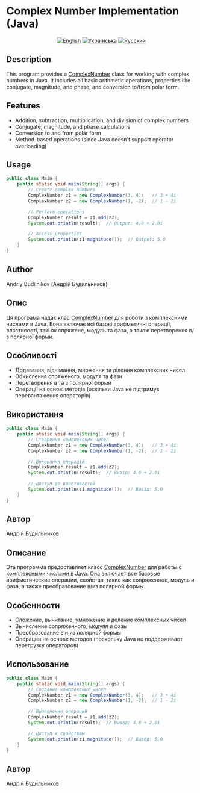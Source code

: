 # Complex Number Implementation (Java)

<div align="center">
  
[![English](https://img.shields.io/badge/English-blue)](#english)
[![Українська](https://img.shields.io/badge/Українська-blue)](#українська)
[![Русский](https://img.shields.io/badge/Русский-blue)](#русский)

</div>

<!-- English -->
<div id="english">

## Description

This program provides a [ComplexNumber](file:///c%3A/Users/%D0%91%D0%BE%D0%B3%D0%B4%D0%B0%D0%BD/Desktop/Sbornik-Algebra-Sparky/Java%20and%20Kotlin/Other/ComplexNumber.java#L7-L190) class for working with complex numbers in Java. It includes all basic arithmetic operations, properties like conjugate, magnitude, and phase, and conversion to/from polar form.

## Features

- Addition, subtraction, multiplication, and division of complex numbers
- Conjugate, magnitude, and phase calculations
- Conversion to and from polar form
- Method-based operations (since Java doesn't support operator overloading)

## Usage

```java
public class Main {
    public static void main(String[] args) {
        // Create complex numbers
        ComplexNumber z1 = new ComplexNumber(3, 4);   // 3 + 4i
        ComplexNumber z2 = new ComplexNumber(1, -2);  // 1 - 2i

        // Perform operations
        ComplexNumber result = z1.add(z2);
        System.out.println(result);  // Output: 4.0 + 2.0i

        // Access properties
        System.out.println(z1.magnitude());  // Output: 5.0
    }
}
```

## Author

Andriy Budilnikov (Андрій Будильников)

</div>

<!-- Українська -->
<div id="українська">

## Опис

Ця програма надає клас [ComplexNumber](file:///c%3A/Users/%D0%91%D0%BE%D0%B3%D0%B4%D0%B0%D0%BD/Desktop/Sbornik-Algebra-Sparky/Java%20and%20Kotlin/Other/ComplexNumber.java#L7-L190) для роботи з комплексними числами в Java. Вона включає всі базові арифметичні операції, властивості, такі як спряжене, модуль та фаза, а також перетворення в/з полярної форми.

## Особливості

- Додавання, віднімання, множення та ділення комплексних чисел
- Обчислення спряженого, модуля та фази
- Перетворення в та з полярної форми
- Операції на основі методів (оскільки Java не підтримує перевантаження операторів)

## Використання

```java
public class Main {
    public static void main(String[] args) {
        // Створення комплексних чисел
        ComplexNumber z1 = new ComplexNumber(3, 4);   // 3 + 4i
        ComplexNumber z2 = new ComplexNumber(1, -2);  // 1 - 2i

        // Виконання операцій
        ComplexNumber result = z1.add(z2);
        System.out.println(result);  // Вивід: 4.0 + 2.0i

        // Доступ до властивостей
        System.out.println(z1.magnitude());  // Вивід: 5.0
    }
}
```

## Автор

Андрій Будильников

</div>

<!-- Русский -->
<div id="русский">

## Описание

Эта программа предоставляет класс [ComplexNumber](file:///c%3A/Users/%D0%91%D0%BE%D0%B3%D0%B4%D0%B0%D0%BD/Desktop/Sbornik-Algebra-Sparky/Java%20and%20Kotlin/Other/ComplexNumber.java#L7-L190) для работы с комплексными числами в Java. Она включает все базовые арифметические операции, свойства, такие как сопряженное, модуль и фаза, а также преобразование в/из полярной формы.

## Особенности

- Сложение, вычитание, умножение и деление комплексных чисел
- Вычисление сопряженного, модуля и фазы
- Преобразование в и из полярной формы
- Операции на основе методов (поскольку Java не поддерживает перегрузку операторов)

## Использование

```java
public class Main {
    public static void main(String[] args) {
        // Создание комплексных чисел
        ComplexNumber z1 = new ComplexNumber(3, 4);   // 3 + 4i
        ComplexNumber z2 = new ComplexNumber(1, -2);  // 1 - 2i

        // Выполнение операций
        ComplexNumber result = z1.add(z2);
        System.out.println(result);  // Вывод: 4.0 + 2.0i

        // Доступ к свойствам
        System.out.println(z1.magnitude());  // Вывод: 5.0
    }
}
```

## Автор

Андрій Будильников

</div>
